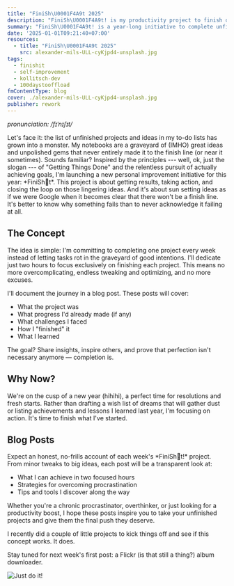 ```yaml
---
title: "FiniSh\U0001F4A9t 2025"
description: "FiniSh\U0001F4A9t! is my productivity project to finish one task weekly in two hours. Follow my blog for insights, challenges, and tips to overcome procrastination."
summary: "FiniSh\U0001F4A9t! is a year-long initiative to complete unfinished projects by dedicating two focused hours each week. Through weekly blog posts, I’ll share insights, challenges, and lessons learned, encouraging others to tackle their own lingering tasks and embrace the power of finishing."
date: '2025-01-01T09:21:40+07:00'
resources:
  - title: "FiniSh\U0001F4A9t 2025"
    src: alexander-mils-ULL-cyKjpd4-unsplash.jpg
tags:
  - finishit
  - self-improvement
  - kollitsch-dev
  - 100daystooffload
fmContentType: blog
cover: ./alexander-mils-ULL-cyKjpd4-unsplash.jpg
publisher: rework
---
```


*pronunciation: /fɪˈnɪʃɪt/&#x20;*

Let's face it: the list of unfinished projects and ideas in my to-do lists has grown into a monster. My notebooks are a graveyard of (IMHO) great ideas and unpolished gems that never entirely made it to the finish line (or near it sometimes). Sounds familiar? Inspired by the principles --- well, ok, just the slogan --- of "Getting Things Done" and the relentless pursuit of actually achieving goals, I'm launching a new personal improvement initiative for this year: \*FiniSh💩t\*. This project is about getting results, taking action, and closing the loop on those lingering ideas. And it's about sun setting ideas as if we were Google when it becomes clear that there won't be a finish line. It's better to know why something fails than to never acknowledge it failing at all.

## The Concept

The idea is simple: I'm committing to completing one project every week instead of letting tasks rot in the graveyard of good intentions. I'll dedicate just two hours to focus exclusively on finishing each project. This means no more overcomplicating, endless tweaking and optimizing, and no more excuses.

I'll document the journey in a blog post. These posts will cover:

* What the project was
* What progress I'd already made (if any)
* What challenges I faced
* How I "finished" it
* What I learned

The goal? Share insights, inspire others, and prove that perfection isn't necessary anymore — completion is.

## Why Now?

We're on the cusp of a new year (hihihi), a perfect time for resolutions and fresh starts. Rather than drafting a wish list of dreams that will gather dust or listing achievements and lessons I learned last year, I'm focusing on action. It's time to finish what I've started.

## Blog Posts

Expect an honest, no-frills account of each week's \*FiniSh💩t!\* project. From minor tweaks to big ideas, each post will be a transparent look at:

* What I can achieve in two focused hours
* Strategies for overcoming procrastination
* Tips and tools I discover along the way

Whether you're a chronic procrastinator, overthinker, or just looking for a productivity boost, I hope these posts inspire you to take your unfinished projects and give them the final push they deserve.

I recently did a couple of little projects to kick things off and see if this concept works. It does.

Stay tuned for next week's first post: a Flickr (is that still a thing?) album downloader.

![Just do it!](/blog/2025/finishit-2025/shia-labeouf-just-do-it.webp)
